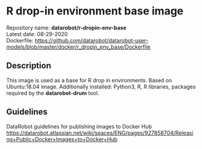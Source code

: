 # R drop-in environment base image
Repository name: **datarobot/r-dropin-env-base**  
Latest date: 08-29-2020  
Dockerfile: https://github.com/datarobot/datarobot-user-models/blob/master/docker/r_dropin_env_base/Dockerfile

## Description
This image is used as a base for R drop in environments.
Based on Ubuntu:18.04 image. Additionally installed: Python3, R, R libraries, packages required by the **datarobot-drum** tool.

## Guidelines
DataRobot guidelines for publishing images to Docker Hub
https://datarobot.atlassian.net/wiki/spaces/ENG/pages/927858704/Releasing+Public+Docker+Images+to+Docker+Hub
